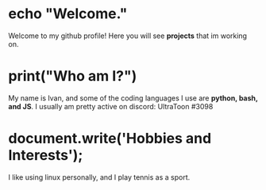 # echo "Welcome."

Welcome to my github profile! Here you will see **projects** that im working on.

# print("Who am I?")
My name is Ivan, and some of the coding languages I use are **python, bash, and JS**. I usually am pretty active on discord:
UltraToon #3098

# document.write('Hobbies and Interests');
I like using linux personally, and I play tennis as a sport.
